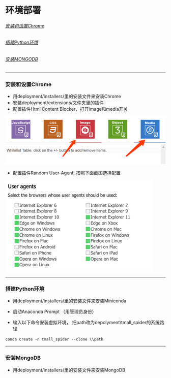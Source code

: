 # 环境部署

###### [安装和设置Chrome](#安装和设置chrome)

###### [搭建Python环境](#搭建python环境)

###### [安装MONGODB](#安装mongodb)

---

### 安装和设置Chrome

* 用deployment/installers/里的安装文件来安装Chrome
* 安装deployment/extensions/文件夹里的插件
* 配置插件Html Content Blocker，打开image和media开关

![](/assets/content_blocker.png)

* 配置插件Random User-Agent, 按照下面截图选择配置

![](/assets/ua.png)

---

### 搭建Python环境

* 用deployment/installers/里的安装文件来安装Miniconda
* 启动Anaconda Prompt （用管理员身份）

* 输入以下命令安装虚拟环境， 把path改为depolyment\tmall\_spider的系统路径

`conda create -n tmall_spider --clone \\path`

---

### 安装MongoDB

* 用deployment/installers/里的安装文件来安装MongoDB



